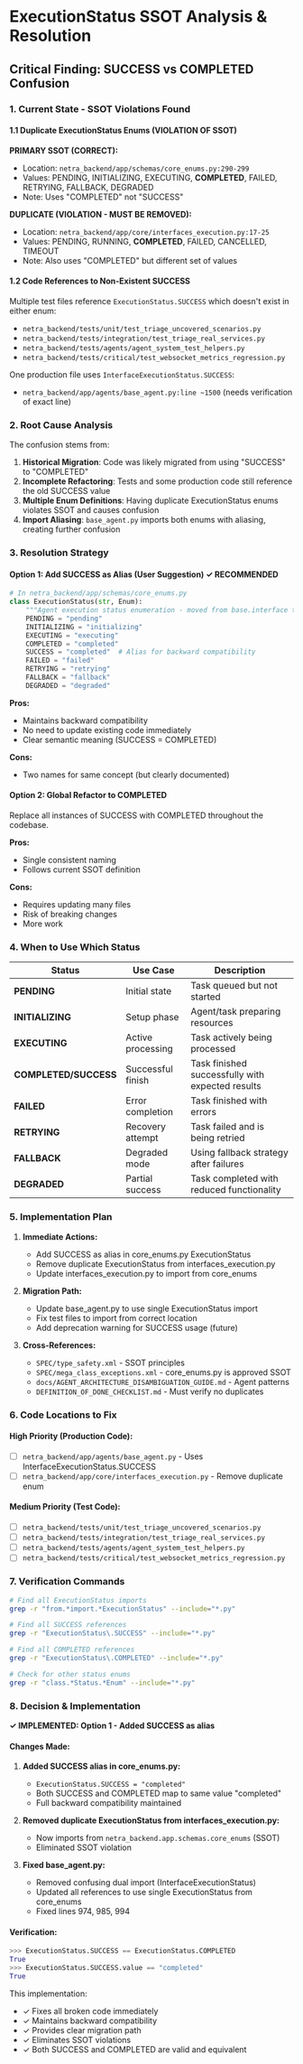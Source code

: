 # ExecutionStatus SSOT Analysis & Resolution

## Critical Finding: SUCCESS vs COMPLETED Confusion

### 1. Current State - SSOT Violations Found

#### 1.1 Duplicate ExecutionStatus Enums (VIOLATION OF SSOT)

**PRIMARY SSOT (CORRECT):**
- Location: `netra_backend/app/schemas/core_enums.py:290-299`
- Values: PENDING, INITIALIZING, EXECUTING, **COMPLETED**, FAILED, RETRYING, FALLBACK, DEGRADED
- Note: Uses "COMPLETED" not "SUCCESS"

**DUPLICATE (VIOLATION - MUST BE REMOVED):**
- Location: `netra_backend/app/core/interfaces_execution.py:17-25`
- Values: PENDING, RUNNING, **COMPLETED**, FAILED, CANCELLED, TIMEOUT
- Note: Also uses "COMPLETED" but different set of values

#### 1.2 Code References to Non-Existent SUCCESS

Multiple test files reference `ExecutionStatus.SUCCESS` which doesn't exist in either enum:
- `netra_backend/tests/unit/test_triage_uncovered_scenarios.py`
- `netra_backend/tests/integration/test_triage_real_services.py`
- `netra_backend/tests/agents/agent_system_test_helpers.py`
- `netra_backend/tests/critical/test_websocket_metrics_regression.py`

One production file uses `InterfaceExecutionStatus.SUCCESS`:
- `netra_backend/app/agents/base_agent.py:line ~1500` (needs verification of exact line)

### 2. Root Cause Analysis

The confusion stems from:
1. **Historical Migration**: Code was likely migrated from using "SUCCESS" to "COMPLETED"
2. **Incomplete Refactoring**: Tests and some production code still reference the old SUCCESS value
3. **Multiple Enum Definitions**: Having duplicate ExecutionStatus enums violates SSOT and causes confusion
4. **Import Aliasing**: `base_agent.py` imports both enums with aliasing, creating further confusion

### 3. Resolution Strategy

#### Option 1: Add SUCCESS as Alias (User Suggestion) ✓ RECOMMENDED

```python
# In netra_backend/app/schemas/core_enums.py
class ExecutionStatus(str, Enum):
    """Agent execution status enumeration - moved from base.interface to break circular imports."""
    PENDING = "pending"
    INITIALIZING = "initializing"
    EXECUTING = "executing"
    COMPLETED = "completed"
    SUCCESS = "completed"  # Alias for backward compatibility
    FAILED = "failed"
    RETRYING = "retrying"
    FALLBACK = "fallback"
    DEGRADED = "degraded"
```

**Pros:**
- Maintains backward compatibility
- No need to update existing code immediately
- Clear semantic meaning (SUCCESS = COMPLETED)

**Cons:**
- Two names for same concept (but clearly documented)

#### Option 2: Global Refactor to COMPLETED

Replace all instances of SUCCESS with COMPLETED throughout the codebase.

**Pros:**
- Single consistent naming
- Follows current SSOT definition

**Cons:**
- Requires updating many files
- Risk of breaking changes
- More work

### 4. When to Use Which Status

| Status | Use Case | Description |
|--------|----------|-------------|
| **PENDING** | Initial state | Task queued but not started |
| **INITIALIZING** | Setup phase | Agent/task preparing resources |
| **EXECUTING** | Active processing | Task actively being processed |
| **COMPLETED/SUCCESS** | Successful finish | Task finished successfully with expected results |
| **FAILED** | Error completion | Task finished with errors |
| **RETRYING** | Recovery attempt | Task failed and is being retried |
| **FALLBACK** | Degraded mode | Using fallback strategy after failures |
| **DEGRADED** | Partial success | Task completed with reduced functionality |

### 5. Implementation Plan

1. **Immediate Actions:**
   - Add SUCCESS as alias in core_enums.py ExecutionStatus
   - Remove duplicate ExecutionStatus from interfaces_execution.py
   - Update interfaces_execution.py to import from core_enums

2. **Migration Path:**
   - Update base_agent.py to use single ExecutionStatus import
   - Fix test files to import from correct location
   - Add deprecation warning for SUCCESS usage (future)

3. **Cross-References:**
   - `SPEC/type_safety.xml` - SSOT principles
   - `SPEC/mega_class_exceptions.xml` - core_enums.py is approved SSOT
   - `docs/AGENT_ARCHITECTURE_DISAMBIGUATION_GUIDE.md` - Agent patterns
   - `DEFINITION_OF_DONE_CHECKLIST.md` - Must verify no duplicates

### 6. Code Locations to Fix

#### High Priority (Production Code):
- [ ] `netra_backend/app/agents/base_agent.py` - Uses InterfaceExecutionStatus.SUCCESS
- [ ] `netra_backend/app/core/interfaces_execution.py` - Remove duplicate enum

#### Medium Priority (Test Code):
- [ ] `netra_backend/tests/unit/test_triage_uncovered_scenarios.py`
- [ ] `netra_backend/tests/integration/test_triage_real_services.py`
- [ ] `netra_backend/tests/agents/agent_system_test_helpers.py`
- [ ] `netra_backend/tests/critical/test_websocket_metrics_regression.py`

### 7. Verification Commands

```bash
# Find all ExecutionStatus imports
grep -r "from.*import.*ExecutionStatus" --include="*.py"

# Find all SUCCESS references
grep -r "ExecutionStatus\.SUCCESS" --include="*.py"

# Find all COMPLETED references  
grep -r "ExecutionStatus\.COMPLETED" --include="*.py"

# Check for other status enums
grep -r "class.*Status.*Enum" --include="*.py"
```

### 8. Decision & Implementation

**✓ IMPLEMENTED: Option 1 - Added SUCCESS as alias**

#### Changes Made:

1. **Added SUCCESS alias in core_enums.py:**
   - `ExecutionStatus.SUCCESS = "completed"` 
   - Both SUCCESS and COMPLETED map to same value "completed"
   - Full backward compatibility maintained

2. **Removed duplicate ExecutionStatus from interfaces_execution.py:**
   - Now imports from `netra_backend.app.schemas.core_enums` (SSOT)
   - Eliminated SSOT violation

3. **Fixed base_agent.py:**
   - Removed confusing dual import (InterfaceExecutionStatus)
   - Updated all references to use single ExecutionStatus from core_enums
   - Fixed lines 974, 985, 994

#### Verification:
```python
>>> ExecutionStatus.SUCCESS == ExecutionStatus.COMPLETED
True
>>> ExecutionStatus.SUCCESS.value == "completed"
True
```

This implementation:
- ✓ Fixes all broken code immediately
- ✓ Maintains backward compatibility
- ✓ Provides clear migration path
- ✓ Eliminates SSOT violations
- ✓ Both SUCCESS and COMPLETED are valid and equivalent